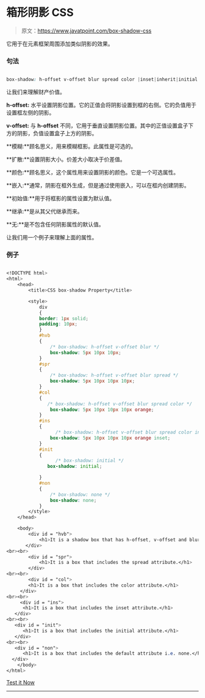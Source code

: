 # 箱形阴影 CSS

> 原文：<https://www.javatpoint.com/box-shadow-css>

它用于在元素框架周围添加类似阴影的效果。

### 句法

```css

box-shadow: h-offset v-offset blur spread color |inset|inherit|initial|none;

```

让我们来理解财产价值。

**h-offset:** 水平设置阴影位置。它的正值会将阴影设置到框的右侧。它的负值用于设置框左侧的阴影。

**v-offset:** 与 **h-offset** 不同，它用于垂直设置阴影位置。其中的正值设置盒子下方的阴影，负值设置盒子上方的阴影。

**模糊:**顾名思义，用来模糊框影。此属性是可选的。

**扩散:**设置阴影大小。价差大小取决于价差值。

**颜色:**顾名思义，这个属性用来设置阴影的颜色。它是一个可选属性。

**嵌入:**通常，阴影在框外生成，但是通过使用嵌入，可以在框内创建阴影。

**初始值:**用于将框影的属性设置为默认值。

**继承:**是从其父代继承而来。

**无:**是不包含任何阴影属性的默认值。

让我们用一个例子来理解上面的属性。

### 例子

```css

<!DOCTYPE html> 
<html> 
    <head> 
        <title>CSS box-shadow Property</title> 

        <style> 
            div
            {
            border: 1px solid; 
            padding: 10px; 
            }
            #hvb 
            { 
                /* box-shadow: h-offset v-offset blur */ 
                box-shadow: 5px 10px 10px; 
            } 
            #spr
            {
                /* box-shadow: h-offset v-offset blur spread */
                box-shadow: 5px 10px 10px 10px; 
            }
            #col
            {
               /* box-shadow: h-offset v-offset blur spread color */ 
                box-shadow: 5px 10px 10px 10px orange; 
            }
            #ins
            {
                  /* box-shadow: h-offset v-offset blur spread color inset */ 
                box-shadow: 5px 10px 10px 10px orange inset; 
            }
            #init
            {
                  /* box-shadow: initial */ 
               box-shadow: initial;

            }
            #non
            {              
                /* box-shadow: none */ 
                box-shadow: none;
            }
        </style> 
    </head> 

    <body> 
        <div id = "hvb"> 
            <h1>It is a shadow box that has h-offset, v-offset and blur attributes.</h1> 
       </div>
<br><br> 
        <div id = "spr"> 
            <h1>It is a box that includes the spread attribute.</h1>
        </div> 
<br><br> 
        <div id = "col"> 
        <h1>It is a box that includes the color attribute.</h1>
     </div> 
<br><br> 
     <div id = "ins"> 
      <h1>It is a box that includes the inset attribute.</h1>
   </div> 
<br><br> 
   <div id = "init"> 
      <h1>It is a box that includes the initial attribute.</h1>
   </div> 
<br><br>
   <div id = "non"> 
      <h1>It is a box that includes the default attribute i.e. none.</h1>
  </div> 
    </body> 
</html>

```

[Test it Now](https://www.javatpoint.com/oprweb/test.jsp?filename=BoxshadowCSS)

* * *